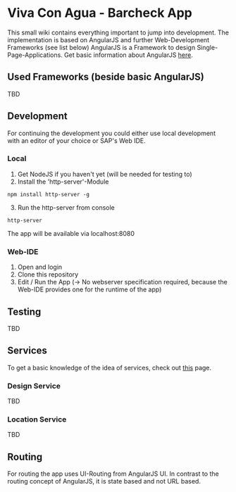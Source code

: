 # Viva Con Agua - Barcheck App
This small wiki contains everything important to jump into development.
The implementation is based on AngularJS and further Web-Development Frameworks (see list below)
AngularJS is a Framework to design Single-Page-Applications. Get basic information about AngularJS [here](https://angularjs.org/).

## Used Frameworks (beside basic AngularJS)
TBD

## Development
For continuing the development you could either use local development with an editor of your choice or SAP's Web IDE.

### Local
1. Get NodeJS if you haven't yet (will be needed for testing to)
2. Install the 'http-server'-Module
```
npm install http-server -g
```
3. Run the http-server from console
```
http-server
```
The app will be available via localhost:8080

### Web-IDE
1. Open and login
2. Clone this repository
3. Edit / Run the App (-> No webserver specification required, because the Web-IDE provides one for the runtime of the app)

## Testing
TBD

## Services
To get a basic knowledge of the idea of services, check out [this](https://docs.angularjs.org/guide/services) page.

### Design Service
TBD
### Location Service
TBD
## Routing
For routing the app uses UI-Routing from AngularJS UI. In contrast to the routing concept of AngularJS, it is state based and not URL based.
